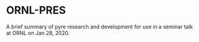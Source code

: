 # ORNL-PRES
A brief summary of pyre research and development for use in a seminar talk at ORNL on Jan 28, 2020.
